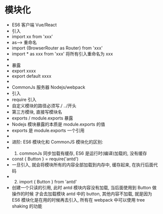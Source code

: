 # 模块化

- ES6 客户端 Vue/React
- 引入
- import xx from 'xxx'
- as--> 重命名
- import {BrowserRouter as Router} from 'xxx'
- import \* as xxx from 'xxx' 将所有引入重命名为 xxx
-
- 暴露
- export xxxx
- export default xxxx
-
- CommonJs 服务器 Nodejs/webpack
- 引入
- require 引入
- 自定义模块的路径必须写./ ../开头
- 第三方模块, 直接写模块名
- exports / module.exports 暴露
- Nodejs 模块暴露的本质是 module.exports 的值
- exports 是 module.exports 一个引用
-
- 进阶: ES6 模块化和 CommonJS 模块化的区别:
- 1. commonJs 同步加载有缓存, ES6 是运行时(编译)加载的, 没有缓存
- const { Button } = require('antd')
- 一旦引入, 就会将模块所有的内容全部加载到内存中, 缓存起来, 在执行后面代码
- 2. import { Button } from 'antd'
- 创建一个只读的引用, 此时 antd 模块内容没有加载, 当后面使用到 Button 做操作的时候 才会去加载模块 antd 中的 button, 其他内容不加载, 就是因为 ES6 模块化是在用的时候再去引入, 所有在 webpack 中可以使用 tree shaking 的功能
